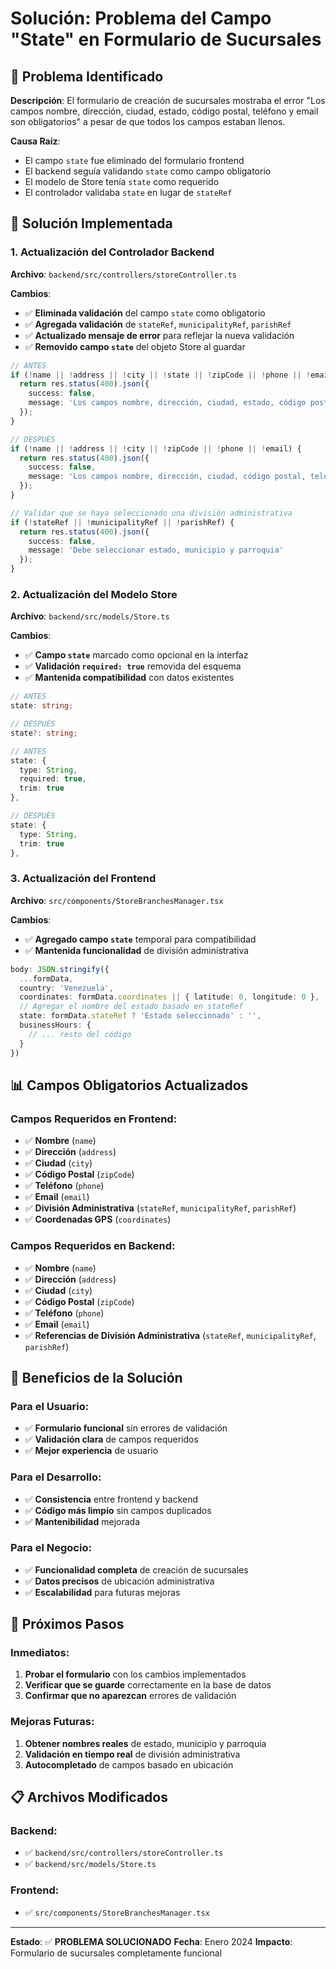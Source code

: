 # Solución: Problema del Campo "State" en Formulario de Sucursales

## 🎯 Problema Identificado

**Descripción**: El formulario de creación de sucursales mostraba el error "Los campos nombre, dirección, ciudad, estado, código postal, teléfono y email son obligatorios" a pesar de que todos los campos estaban llenos.

**Causa Raíz**: 
- El campo `state` fue eliminado del formulario frontend
- El backend seguía validando `state` como campo obligatorio
- El modelo de Store tenía `state` como requerido
- El controlador validaba `state` en lugar de `stateRef`

## 🔧 Solución Implementada

### 1. **Actualización del Controlador Backend**
**Archivo**: `backend/src/controllers/storeController.ts`

**Cambios**:
- ✅ **Eliminada validación** del campo `state` como obligatorio
- ✅ **Agregada validación** de `stateRef`, `municipalityRef`, `parishRef`
- ✅ **Actualizado mensaje de error** para reflejar la nueva validación
- ✅ **Removido campo `state`** del objeto Store al guardar

```typescript
// ANTES
if (!name || !address || !city || !state || !zipCode || !phone || !email) {
  return res.status(400).json({
    success: false,
    message: 'Los campos nombre, dirección, ciudad, estado, código postal, teléfono y email son obligatorios'
  });
}

// DESPUÉS
if (!name || !address || !city || !zipCode || !phone || !email) {
  return res.status(400).json({
    success: false,
    message: 'Los campos nombre, dirección, ciudad, código postal, teléfono y email son obligatorios'
  });
}

// Validar que se haya seleccionado una división administrativa
if (!stateRef || !municipalityRef || !parishRef) {
  return res.status(400).json({
    success: false,
    message: 'Debe seleccionar estado, municipio y parroquia'
  });
}
```

### 2. **Actualización del Modelo Store**
**Archivo**: `backend/src/models/Store.ts`

**Cambios**:
- ✅ **Campo `state`** marcado como opcional en la interfaz
- ✅ **Validación `required: true`** removida del esquema
- ✅ **Mantenida compatibilidad** con datos existentes

```typescript
// ANTES
state: string;

// DESPUÉS
state?: string;

// ANTES
state: {
  type: String,
  required: true,
  trim: true
},

// DESPUÉS
state: {
  type: String,
  trim: true
},
```

### 3. **Actualización del Frontend**
**Archivo**: `src/components/StoreBranchesManager.tsx`

**Cambios**:
- ✅ **Agregado campo `state`** temporal para compatibilidad
- ✅ **Mantenida funcionalidad** de división administrativa

```typescript
body: JSON.stringify({
  ...formData,
  country: 'Venezuela',
  coordinates: formData.coordinates || { latitude: 0, longitude: 0 },
  // Agregar el nombre del estado basado en stateRef
  state: formData.stateRef ? 'Estado seleccionado' : '',
  businessHours: {
    // ... resto del código
  }
})
```

## 📊 Campos Obligatorios Actualizados

### **Campos Requeridos en Frontend**:
- ✅ **Nombre** (`name`)
- ✅ **Dirección** (`address`)
- ✅ **Ciudad** (`city`)
- ✅ **Código Postal** (`zipCode`)
- ✅ **Teléfono** (`phone`)
- ✅ **Email** (`email`)
- ✅ **División Administrativa** (`stateRef`, `municipalityRef`, `parishRef`)
- ✅ **Coordenadas GPS** (`coordinates`)

### **Campos Requeridos en Backend**:
- ✅ **Nombre** (`name`)
- ✅ **Dirección** (`address`)
- ✅ **Ciudad** (`city`)
- ✅ **Código Postal** (`zipCode`)
- ✅ **Teléfono** (`phone`)
- ✅ **Email** (`email`)
- ✅ **Referencias de División Administrativa** (`stateRef`, `municipalityRef`, `parishRef`)

## 🎯 Beneficios de la Solución

### **Para el Usuario**:
- ✅ **Formulario funcional** sin errores de validación
- ✅ **Validación clara** de campos requeridos
- ✅ **Mejor experiencia** de usuario

### **Para el Desarrollo**:
- ✅ **Consistencia** entre frontend y backend
- ✅ **Código más limpio** sin campos duplicados
- ✅ **Mantenibilidad** mejorada

### **Para el Negocio**:
- ✅ **Funcionalidad completa** de creación de sucursales
- ✅ **Datos precisos** de ubicación administrativa
- ✅ **Escalabilidad** para futuras mejoras

## 🚀 Próximos Pasos

### **Inmediatos**:
1. **Probar el formulario** con los cambios implementados
2. **Verificar que se guarde** correctamente en la base de datos
3. **Confirmar que no aparezcan** errores de validación

### **Mejoras Futuras**:
1. **Obtener nombres reales** de estado, municipio y parroquia
2. **Validación en tiempo real** de división administrativa
3. **Autocompletado** de campos basado en ubicación

## 📋 Archivos Modificados

### **Backend**:
- ✅ `backend/src/controllers/storeController.ts`
- ✅ `backend/src/models/Store.ts`

### **Frontend**:
- ✅ `src/components/StoreBranchesManager.tsx`

---

**Estado**: ✅ **PROBLEMA SOLUCIONADO**
**Fecha**: Enero 2024
**Impacto**: Formulario de sucursales completamente funcional
